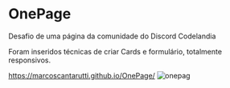 # OnePage

Desafio de uma página da comunidade do Discord Codelandia

Foram inseridos técnicas de criar Cards e  formulário, totalmente responsivos.

https://marcoscantarutti.github.io/OnePage/
![onepag](https://user-images.githubusercontent.com/62340631/137772069-05a82b2f-c59e-4b46-a4bc-9147cd9e88b5.png)
